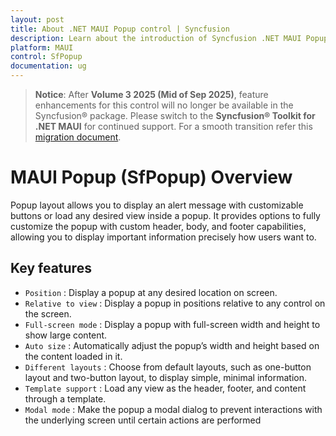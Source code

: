 ```yaml
---
layout: post
title: About .NET MAUI Popup control | Syncfusion
description: Learn about the introduction of Syncfusion .NET MAUI Popup (SfPopup) control, its elements and more.
platform: MAUI
control: SfPopup
documentation: ug
--- 
```


> **Notice**: After **Volume 3 2025 (Mid of Sep 2025)**, feature enhancements for this control will no longer be available in the Syncfusion® package. Please switch to the **Syncfusion® Toolkit for .NET MAUI** for continued support. For a smooth transition refer this [migration document](https://help.syncfusion.com/maui-toolkit/migration).

# MAUI Popup (SfPopup) Overview

Popup layout allows you to display an alert message with customizable buttons or load any desired view inside a popup. It provides options to fully customize the popup with custom header, body, and footer capabilities, allowing you to display important information precisely how users want to.

## Key features

* `Position` : Display a popup at any desired location on screen.
* `Relative to view` : Display a popup in positions relative to any control on the screen.
* `Full-screen mode` : Display a popup with full-screen width and height to show large content.
* `Auto size` : Automatically adjust the popup’s width and height based on the content loaded in it.
* `Different layouts` : Choose from default layouts, such as one-button layout and two-button layout, to display simple, minimal information.
* `Template support` : Load any view as the header, footer, and content through a template.
* `Modal mode` : Make the popup a modal dialog to prevent interactions with the underlying screen until certain actions are performed
